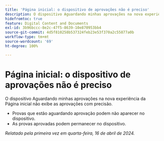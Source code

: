 ```yaml
---
title: 'Página inicial: o dispositivo de aprovações não é preciso'
description: O dispositivo Aguardando minhas aprovações na nova experiência da Página inicial não exibe as aprovações com precisão.
hidefromtoc: true
feature: Digital Content and Documents
exl-id: 3b96bccc-8e2c-47f5-8639-10e870953bb4
source-git-commit: 4d5f810258b537324feb23e53f370a2c55877a0b
workflow-type: tm+mt
source-wordcount: '69'
ht-degree: 100%

---
```


# Página inicial: o dispositivo de aprovações não é preciso

<!--Won't fix, valid issue-->

<!--
>[!NOTE]
>
>This issue was fixed on May 2, 2024.
 WF, WFP-->

O dispositivo Aguardando minhas aprovações na nova experiência da Página inicial não exibe as aprovações com precisão.

* Provas que estão aguardando aprovação podem não aparecer no dispositivo.
* As provas aprovadas podem permanecer no dispositivo.

_Relatado pela primeira vez em quarta-feira, 16 de abril de 2024._


